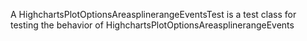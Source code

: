 A HighchartsPlotOptionsAreasplinerangeEventsTest is a test class for testing the behavior of HighchartsPlotOptionsAreasplinerangeEvents